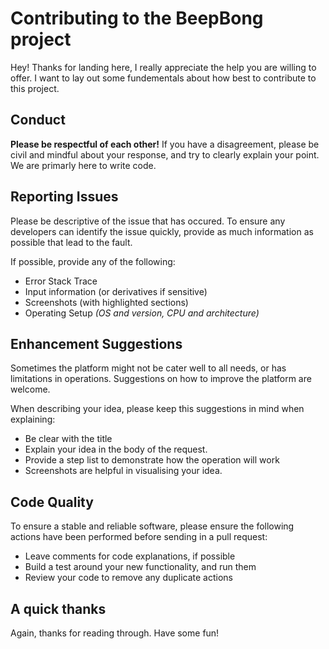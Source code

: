 # Contributing to the BeepBong project

Hey! Thanks for landing here, I really appreciate the help you are willing to offer.
I want to lay out some fundementals about how best to contribute to this project.

## Conduct

**Please be respectful of each other!**
If you have a disagreement, please be civil and mindful about your response, and try to clearly explain your point.
We are primarly here to write code.

## Reporting Issues

Please be descriptive of the issue that has occured.
To ensure any developers can identify the issue quickly, provide as much information as possible that lead to the fault.

If possible, provide any of the following:

- Error Stack Trace
- Input information (or derivatives if sensitive)
- Screenshots (with highlighted sections)
- Operating Setup _(OS and version, CPU  and architecture)_

## Enhancement Suggestions

Sometimes the platform might not be cater well to all needs, or has limitations in operations. Suggestions on how to improve the platform are welcome.

When describing your idea, please keep this suggestions in mind when explaining:

- Be clear with the title
- Explain your idea in the body of the request.
- Provide a step list to demonstrate how the operation will work
- Screenshots are helpful in visualising your idea.

## Code Quality

To ensure a stable and reliable software, please ensure the following actions have been performed before sending in a pull request:

- Leave comments for code explanations, if possible
- Build a test around your new functionality, and run them
- Review your code to remove any duplicate actions

## A quick thanks

Again, thanks for reading through.
Have some fun!